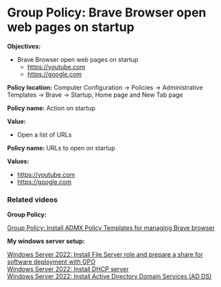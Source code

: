 # Group Policy: Brave Browser open web pages on startup

<b>Objectives:</b>

* Brave Browser open web pages on startup
    * https://youtube.com
    * https://google.com

<b>Policy location:</b> Computer Configuration -> Policies -> Administrative Templates -> Brave -> Startup, Home page and New Tab page

<b>Policy name:</b> Action on startup

<b>Value:</b> 

* Open a list of URLs

<b>Policy name:</b> URLs to open on startup

<b>Values:</b> 

* https://youtube.com
* https://google.com

### Related videos

<b>Group Policy:</b> <br />

[Group Policy: Install ADMX Policy Templates for managing Brave browser](https://youtu.be/VFtB7Of6H-A)

<b>My windows server setup:</b> <br />

[Windows Server 2022: Install File Server role and prepare a share for software deployment with GPO](https://youtu.be/jEWSdC2qwyA) <br />
[Windows Server 2022: Install DHCP server](https://youtu.be/8n0MD9stQis) <br />
[Windows Server 2022: Install Active Directory Domain Services (AD DS)](https://youtu.be/1cYewbW3Tl0) <br />